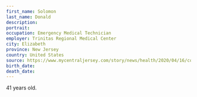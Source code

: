 ```yaml
---
first_name: Solomon
last_name: Donald
description: 
portrait: 
occupation: Emergency Medical Technician
employer: Trinitas Regional Medical Center
city: Elizabeth
province: New Jersey
country: United States
source: https://www.mycentraljersey.com/story/news/health/2020/04/16/coronavirus-nj-1-003-new-cases-83-more-deaths-central-jersey/5144815002/
birth_date: 
death_date: 
---
```


41 years old.